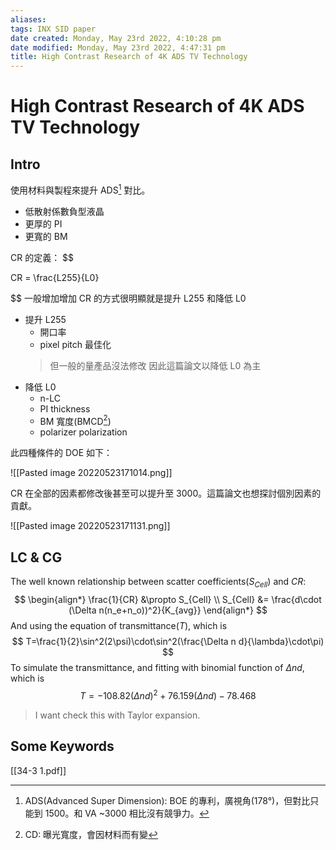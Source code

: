 ```yaml
---
aliases: 
tags: INX SID paper
date created: Monday, May 23rd 2022, 4:10:28 pm
date modified: Monday, May 23rd 2022, 4:47:31 pm
title: High Contrast Research of 4K ADS TV Technology
---
```


# High Contrast Research of 4K ADS TV Technology

## Intro

使用材料與製程來提升 ADS[^1] 對比。
- 低散射係數負型液晶
- 更厚的 PI
- 更寬的 BM

CR 的定義：
$$

CR = \frac{L255}{L0}

$$
一般增加增加 CR 的方式很明顯就是提升 L255 和降低 L0
- 提升 L255
	- 開口率
	- pixel pitch 最佳化
	> 但一般的量產品沒法修改
	> 因此這篇論文以降低 L0 為主
- 降低 L0
	- n-LC
	- PI thickness
	- BM 寬度(BMCD[^2])
	- polarizer polarization

此四種條件的 DOE 如下：

![[Pasted image 20220523171014.png]]

CR 在全部的因素都修改後甚至可以提升至 3000。這篇論文也想探討個別因素的貢獻。

![[Pasted image 20220523171131.png]]

## LC & CG

The well known relationship between scatter coefficients($S_{Cell}$) and $CR$:
$$
\begin{align*}
\frac{1}{CR} &\propto S_{Cell} \\
S_{Cell} &= \frac{d\cdot (\Delta n(n_e+n_o))^2}{K_{avg}}
\end{align*}
$$
And using the equation of transmittance($T$), which is
$$
T=\frac{1}{2}\sin^2(2\psi)\cdot\sin^2(\frac{\Delta n d}{\lambda}\cdot\pi)
$$
To simulate the transmittance, and fitting with binomial function of $\Delta nd$, which is
$$
T = -108.82(\Delta nd)^2+76.159(\Delta nd)-78.468
$$
> I want check this with Taylor expansion.

## Some Keywords
[^1]: ADS(Advanced Super Dimension): BOE 的專利，廣視角(178°)，但對比只能到 1500。和 VA ~3000 相比沒有競爭力。
[^2]: CD: 曝光寬度，會因材料而有變

[[34-3 1.pdf]]